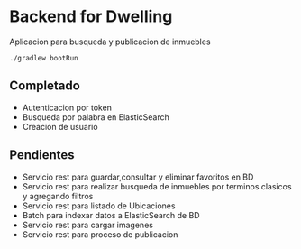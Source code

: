 

# Backend for Dwelling

Aplicacion para busqueda y publicacion de inmuebles
```
./gradlew bootRun
```

## Completado
- Autenticacion por token
- Busqueda por palabra en ElasticSearch
- Creacion de usuario

## Pendientes
- Servicio rest para guardar,consultar y eliminar favoritos en BD
- Servicio rest para realizar busqueda de inmuebles por terminos clasicos y agregando filtros
- Servicio rest para listado de Ubicaciones
- Batch para indexar datos a ElasticSearch de BD
- Servicio rest para cargar imagenes 
- Servicio rest para proceso de publicacion
